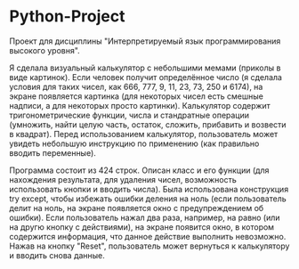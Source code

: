 # Python-Project
Проект для дисциплины "Интерпретируемый язык программирования высокого уровня".

Я сделала визуальный калькулятор с небольшими мемами (приколы в виде картинок). Если человек получит определённое число (я сделала условия для таких чисел, как 666, 777, 9, 11, 23, 73, 250 и 6174), на экране появляется картинка (для некоторых чисел есть смешные надписи, а для некоторых просто картинки). Калькулятор содержит тригонометрические функции, числа и стандратные операции (умножить, найти целую часть, остаток, сложить, прибавить и возвести в квадрат). Перед использованием калькулятор, пользователь может увидеть небольшую инструкцию по применению (как правильно вводить переменные).

Программа состоит из 424 строк. Описан класс и его функции (для нахождения результата, для удаления чисел, возможность использовать кнопки и вводить числа). Была использована конструкция try except, чтобы избежать ошибки деления на ноль (если пользователь делит на ноль, на экране появляется окно с предупреждением об ошибки). Если пользователь нажал два раза, например, на равно (или на другю кнопку с действиями), на экране появится окно, в котором содержится информация, что данное действие выполнить невозможно. Нажав на кнопку "Reset", пользователь может вернуться к калькулятору и вводить снова данные.
